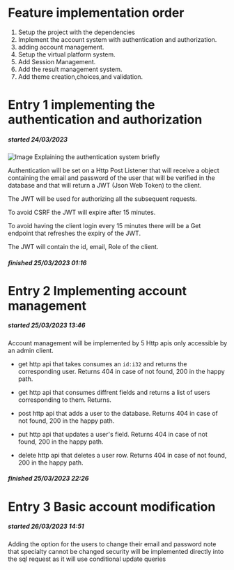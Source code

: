 # Feature implementation order

1. Setup the project with the dependencies
2. Implement the account system with authentication and authorization.
3. adding account management.
3. Setup the virtual platform system.
4. Add Session Management.
5. Add the result management system.
6. Add theme creation,choices,and validation. 



# Entry 1 implementing the authentication and authorization
##### started 24/03/2023 

![Image Explaining the authentication system briefly](https://www.vaadata.com/blog/wp-content/uploads/2016/12/JWT_tokens_EN.png)

Authentication will be set on a Http Post Listener that will receive a object containing the email and password of the user that will be verified in the database and that will return a JWT (Json Web Token) to the client.

The JWT will be used for authorizing all the subsequent requests.

To avoid CSRF the JWT will expire after 15 minutes.

To avoid having the client login every 15 minutes there will be a Get endpoint that refreshes the expiry of the JWT.

The JWT will contain the id, email, Role of the client.
##### finished 25/03/2023 01:16 


# Entry 2 Implementing account management
##### started 25/03/2023 13:46

Account management will be implemented by 5 Http apis only accessible by an admin client.

* get http api that takes consumes an ```id:i32``` and returns the corresponding user. Returns 404 in case of not found, 200 in the happy path.

* get http api that consumes diffrent fields and returns a list of users corresponding to them. Returns.

* post http api that adds a user to the database. Returns 404 in case of not found, 200 in the happy path.

* put http api that updates a user's field. Returns 404 in case of not found, 200 in the happy path.

* delete http api that deletes a user row. Returns 404 in case of not found, 200 in the happy path.

##### finished 25/03/2023 22:26



# Entry 3 Basic account modification
##### started 26/03/2023 14:51

Adding the option for the users to change their email and password note that specialty cannot be changed
security will be implemented directly into the sql request as it will use conditional update queries